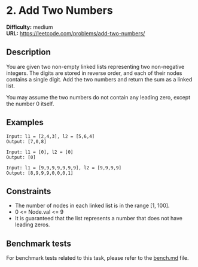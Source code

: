 # 2. Add Two Numbers

**Difficulty:** medium  
**URL:** https://leetcode.com/problems/add-two-numbers/

## Description
You are given two non-empty linked lists representing two non-negative integers.
The digits are stored in reverse order, and each of their nodes contains a single digit.
Add the two numbers and return the sum as a linked list.

You may assume the two numbers do not contain any leading zero, except the number 0 itself.

## Examples
```text
Input: l1 = [2,4,3], l2 = [5,6,4]
Output: [7,0,8]

Input: l1 = [0], l2 = [0]
Output: [0]

Input: l1 = [9,9,9,9,9,9,9], l2 = [9,9,9,9]
Output: [8,9,9,9,0,0,0,1]
```

## Constraints

- The number of nodes in each linked list is in the range [1, 100].
- 0 <= Node.val <= 9
- It is guaranteed that the list represents a number that does not have leading zeros.

## Benchmark tests

For benchmark tests related to this task, please refer to the [bench.md](iterations/bench.md) file.
